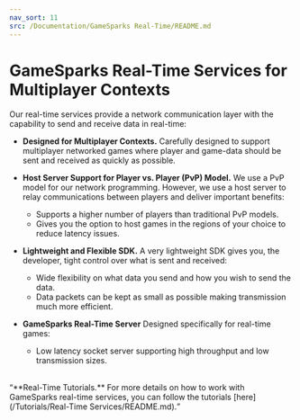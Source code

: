 ```yaml
---
nav_sort: 11
src: /Documentation/GameSparks Real-Time/README.md
---
```


# GameSparks Real-Time Services for Multiplayer Contexts

Our real-time services provide a network communication layer with the capability to send and receive data in real-time:

* **Designed for Multiplayer Contexts.** Carefully designed to support multiplayer networked games where player and game-data should be sent and received as quickly as possible.

* **Host Server Support for Player vs. Player (PvP) Model.** We use a PvP model for our network programming. However, we use a host server to relay communications between players and deliver important benefits:
  * Supports a higher number of players than traditional PvP models.
  * Gives you the option to host games in the regions of your choice to reduce latency issues.

* **Lightweight and Flexible SDK.** A very lightweight SDK gives you, the developer, tight control over what is sent and received:
  * Wide flexibility on what data you send and how you wish to send the data.
  * Data packets can be kept as small as possible making transmission much more efficient.

* **GameSparks Real-Time Server** Designed specifically for real-time games:
  * Low latency socket server supporting high throughput and low transmission sizes.

</br>
<q>**Real-Time Tutorials.** For more details on how to work with GameSparks real-time services, you can follow the tutorials [here](/Tutorials/Real-Time Services/README.md).</q>
